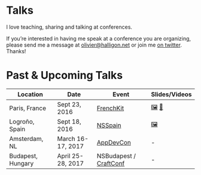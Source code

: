 # Talks

I love teaching, sharing and talking at conferences.

If you’re interested in having me speak at a conference you are organizing, please send me a message at <olivier@halligon.net> or join me [on twitter](https://twitter.com/aligatr). Thanks!

# Past & Upcoming Talks

| Location          | Date              | Event                       | Slides/Videos    |
|-------------------|-------------------|-----------------------------|------------------|
| Paris, France     | Sept 23, 2016     | [FrenchKit][4]              | [🖼][5] [🎥][6] |
| Logroño, Spain    | Sept 18, 2016     | [NSSpain][1]                | [🖼][2] |
| Amsterdam, NL     | March 16-17, 2017 | [AppDevCon][7]              | - |
| Budapest, Hungary | April 25-28, 2017 | NSBudapest / [CraftConf][8] | - |

[1]: http://2016.nsspain.com
[2]: https://speakerdeck.com/alisoftware/mixins-over-inheritance

[4]: http://frenchkit.fr
[5]: https://speakerdeck.com/alisoftware/mixins-over-inheritance-frenchkit-16
[6]: https://www.youtube.com/watch?v=EtUcxcZeSpU

[7]: http://appdevcon.nl
[8]: https://craft-conf.com
